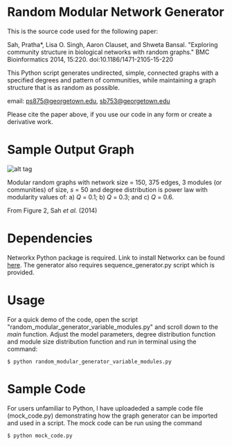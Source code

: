 Random Modular Network Generator
================================
This is the source code used for the following paper: 

Sah, Pratha*, Lisa O. Singh, Aaron Clauset, and Shweta Bansal. "Exploring community structure in biological networks with random graphs." BMC Bioinformatics 2014, 15:220. doi:10.1186/1471-2105-15-220

This Python script generates undirected, simple, connected graphs with a specified degrees and pattern of communities, while maintaining a graph structure that is as random as possible.

email: ps875@georgetown.edu, sb753@georgetown.edu

Please cite the paper above, if you use our code in any form or create a derivative work.

Sample Output Graph
================================

![alt tag](https://github.com/prathasah/random-modular-network-generator/blob/master/Figure2.jpg)

Modular random graphs with network size = 150, 375 edges, 3 modules (or communities) of size, *s* = 50 and degree distribution is power law with modularity values of: a) *Q* = 0.1; b) *Q* = 0.3; and c) *Q* = 0.6. 

From  Figure 2, Sah *et al.* (2014)

Dependencies
================================
Networkx Python package is required. Link to install Networkx can be found [here](https://networkx.github.io/). The generator also requires sequence_generator.py script which is provided.

Usage
================================

For a quick demo of the code, open the script "random_modular_generator_variable_modules.py" and scroll down to the *main* function. Adjust the model parameters, degree distribution function and module size distribution function and run in terminal using the command:

`$ python random_modular_generator_variable_modules.py`



Sample Code
================================
For users unfamiliar to Python, I have uploadeded a sample code file (mock_code.py) demonstrating how the graph generator can be imported and used in a script. The mock code can be run using the command

`$ python mock_code.py`





